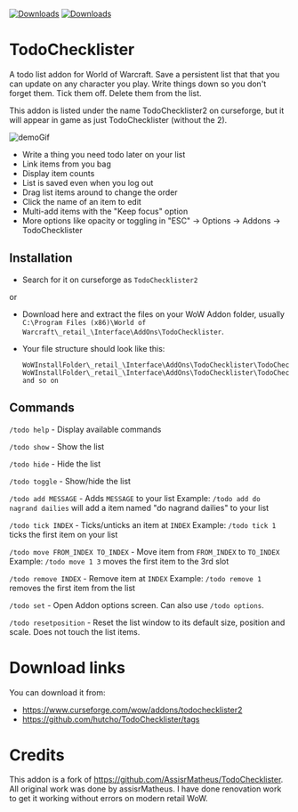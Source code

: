 [![Downloads](https://cf.way2muchnoise.eu/full_1086231_downloads.svg)](https://www.curseforge.com/wow/addons/todochecklister2)
[![Downloads](https://img.shields.io/github/downloads/hutcho/TodoChecklister/total)](https://github.com/hutcho/TodoChecklister/releases)

# TodoChecklister

A todo list addon for World of Warcraft. Save a persistent list that that you can update
on any character you play. Write things down so you don't forget them. Tick them off.
Delete them from the list.

This addon is listed under the name TodoChecklister2 on curseforge, but it will appear
in game as just TodoChecklister (without the 2).

![demoGif](./demo1.2.gif)

- Write a thing you need todo later on your list
- Link items from you bag
- Display item counts
- List is saved even when you log out
- Drag list items around to change the order
- Click the name of an item to edit
- Multi-add items with the "Keep focus" option
- More options like opacity or toggling in "ESC" -> Options -> Addons -> TodoChecklister

## Installation

- Search for it on curseforge as `TodoChecklister2`

or

- Download here and extract the files on your WoW Addon folder,
  usually `C:\Program Files (x86)\World of Warcraft\_retail_\Interface\AddOns\TodoChecklister`.
- Your file structure should look like this:

  ```
  WoWInstallFolder\_retail_\Interface\AddOns\TodoChecklister\TodoChecklister.toc
  WoWInstallFolder\_retail_\Interface\AddOns\TodoChecklister\TodoChecklister\src\
  and so on
  ```

## Commands

`/todo help` - Display available commands

`/todo show` - Show the list

`/todo hide` - Hide the list

`/todo toggle` - Show/hide the list

`/todo add MESSAGE` - Adds `MESSAGE` to your list
  Example: `/todo add do nagrand dailies` will add a item named "do nagrand dailies" to your list

`/todo tick INDEX` - Ticks/unticks an item at `INDEX`
  Example: `/todo tick 1` ticks the first item on your list

`/todo move FROM_INDEX TO_INDEX` - Move item from `FROM_INDEX` to `TO_INDEX`
  Example: `/todo move 1 3` moves the first item to the 3rd slot

`/todo remove INDEX` - Remove item at `INDEX`
  Example: `/todo remove 1` removes the first item from the list

`/todo set` - Open Addon options screen. Can also use `/todo options`.

`/todo resetposition` - Reset the list window to its default size, position and scale. Does not touch the list items.


# Download links

You can download it from:
- <https://www.curseforge.com/wow/addons/todochecklister2>
- <https://github.com/hutcho/TodoChecklister/tags>


# Credits

This addon is a fork of https://github.com/AssisrMatheus/TodoChecklister. All original work was done by assisrMatheus. I have done renovation work to get it working without errors on modern retail WoW.
